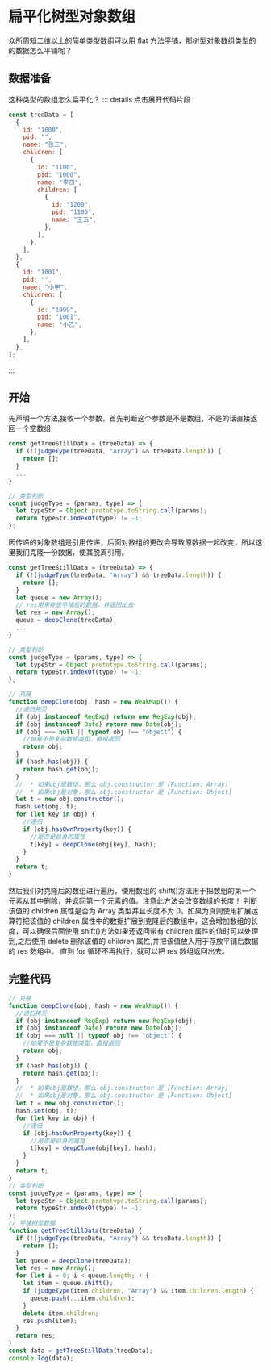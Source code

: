 # 扁平化树型对象数组

众所周知二维以上的简单类型数组可以用 flat 方法平铺，那树型对象数组类型的的数据怎么平铺呢？

## 数据准备

这种类型的数组怎么扁平化？
::: details 点击展开代码片段
```javascript
const treeData = [
  {
    id: "1000",
    pid: "",
    name: "张三",
    children: [
      {
        id: "1100",
        pid: "1000",
        name: "李四",
        children: [
          {
            id: "1200",
            pid: "1100",
            name: "王五",
          },
        ],
      },
    ],
  },
  {
    id: "1001",
    pid: "",
    name: "小甲",
    children: [
      {
        id: "1999",
        pid: "1001",
        name: "小乙",
      },
    ],
  },
];
```
:::

## 开始

先声明一个方法,接收一个参数，首先判断这个参数是不是数组，不是的话直接返回一个空数组

```javascript
const getTreeStillData = (treeData) => {
  if (!(judgeType(treeData, "Array") && treeData.length)) {
    return [];
  }
  ...
}

// 类型判断
const judgeType = (params, type) => {
  let typeStr = Object.prototype.toString.call(params);
  return typeStr.indexOf(type) != -1;
};
```

因传递的对象数组是引用传递，后面对数组的更改会导致原数据一起改变，所以这里我们克隆一份数据，使其脱离引用。

```javascript
const getTreeStillData = (treeData) => {
  if (!(judgeType(treeData, "Array") && treeData.length)) {
    return [];
  }
  let queue = new Array();
  // res用来存放平铺后的数据，并返回出去
  let res = new Array();
  queue = deepClone(treeData);
  ...
}

// 类型判断
const judgeType = (params, type) => {
  let typeStr = Object.prototype.toString.call(params);
  return typeStr.indexOf(type) != -1;
};

// 克隆
function deepClone(obj, hash = new WeakMap()) {
  //递归拷贝
  if (obj instanceof RegExp) return new RegExp(obj);
  if (obj instanceof Date) return new Date(obj);
  if (obj === null || typeof obj !== "object") {
    //如果不是复杂数据类型，直接返回
    return obj;
  }
  if (hash.has(obj)) {
    return hash.get(obj);
  }
  //  * 如果obj是数组，那么 obj.constructor 是 [Function: Array]
  //  * 如果obj是对象，那么 obj.constructor 是 [Function: Object]
  let t = new obj.constructor();
  hash.set(obj, t);
  for (let key in obj) {
    //递归
    if (obj.hasOwnProperty(key)) {
      //是否是自身的属性
      t[key] = deepClone(obj[key], hash);
    }
  }
  return t;
}
```

然后我们对克隆后的数组进行遍历，使用数组的 shift()方法用于把数组的第一个元素从其中删除，并返回第一个元素的值。注意此方法会改变数组的长度！
判断该值的 children 属性是否为 Array 类型并且长度不为 0。如果为真则使用扩展运算符把该值的 children 属性中的数据扩展到克隆后的数组中，这会增加数组的长度，可以确保后面使用 shift()方法如果还返回带有 children 属性的值时可以处理到,之后使用 delete 删除该值的 children 属性,并把该值放入用于存放平铺后数据的 res 数组中。
直到 for 循环不再执行，就可以把 res 数组返回出去。

## 完整代码

```javascript
// 克隆
function deepClone(obj, hash = new WeakMap()) {
  //递归拷贝
  if (obj instanceof RegExp) return new RegExp(obj);
  if (obj instanceof Date) return new Date(obj);
  if (obj === null || typeof obj !== "object") {
    //如果不是复杂数据类型，直接返回
    return obj;
  }
  if (hash.has(obj)) {
    return hash.get(obj);
  }
  //  * 如果obj是数组，那么 obj.constructor 是 [Function: Array]
  //  * 如果obj是对象，那么 obj.constructor 是 [Function: Object]
  let t = new obj.constructor();
  hash.set(obj, t);
  for (let key in obj) {
    //递归
    if (obj.hasOwnProperty(key)) {
      //是否是自身的属性
      t[key] = deepClone(obj[key], hash);
    }
  }
  return t;
}
// 类型判断
const judgeType = (params, type) => {
  let typeStr = Object.prototype.toString.call(params);
  return typeStr.indexOf(type) != -1;
};
// 平铺树型数据
function getTreeStillData(treeData) {
  if (!(judgeType(treeData, "Array") && treeData.length)) {
    return [];
  }
  let queue = deepClone(treeData);
  let res = new Array();
  for (let i = 0; i < queue.length; ) {
    let item = queue.shift();
    if (judgeType(item.children, "Array") && item.children.length) {
      queue.push(...item.children);
    }
    delete item.children;
    res.push(item);
  }
  return res;
}
const data = getTreeStillData(treeData);
console.log(data);
```
